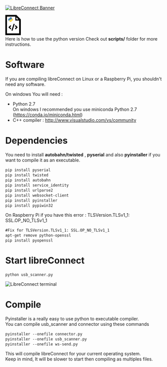 [![LibreConnect Banner](doc/libreconnect_banner.png)](https://github.com/madnerdorg/libreconnect/)

![LibreConnect Banner](doc/source_python.png)    
Here is how to use the python version
Check out **scripts/** folder for more instructions.

#  Software
If you are compiling libreConnect on Linux or a Raspberry Pi, you shouldn't need any software.

On windows You will need :
* Python 2.7     
On windows I recommended you use miniconda Python 2.7
(https://conda.io/miniconda.html) 
* C++ compiler : http://www.visualstudio.com/vs/community

#  Dependencies
You need to install **autobahn/twisted** , **pyserial** and also **pyinstaller** if you want to compile it as an executable.
```
pip install pyserial
pip install twisted
pip install autobahn
pip install service_identity
pip install urlparse2
pip install websocket-client
pip install pyinstaller
pip install pypiwin32
```

On Raspberry Pi if you have this error : TLSVersion.TLSv1_1: SSL.OP_NO_TLSv1_1
```
#Fix for TLSVersion.TLSv1_1: SSL.OP_NO_TLSv1_1
apt-get remove python-openssl
pip install pyopenssl
```


#  Start libreConnect
```
python usb_scanner.py
```
![LibreConnect terminal](doc/lc.png)

#  Compile
Pyinstaller is a really easy to use python to executable compiler.  
You can compile usb_scanner and connector using these commands
```
pyinstaller --onefile connector.py
pyinstaller --onefile usb_scanner.py
pyinstaller --onefile ws-send.py
```
This will compile libreConnect for your current operating system.    
Keep in mind, It will be slower to start then compiling as multiples files.    
